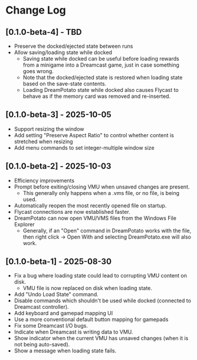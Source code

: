 # Change Log

## [0.1.0-beta-4] - TBD

- Preserve the docked/ejected state between runs
- Allow saving/loading state while docked
    - Saving state while docked can be useful before loading rewards from a minigame into a Dreamcast game, just in case something goes wrong.
    - Note that the docked/ejected state is restored when loading state based on the save-state contents.
    - Loading DreamPotato state while docked also causes Flycast to behave as if the memory card was removed and re-inserted.

## [0.1.0-beta-3] - 2025-10-05

- Support resizing the window
- Add setting "Preserve Aspect Ratio" to control whether content is stretched when resizing
- Add menu commands to set integer-multiple window size

## [0.1.0-beta-2] - 2025-10-03

- Efficiency improvements
- Prompt before exiting/closing VMU when unsaved changes are present.
    - This generally only happens when a .vms file, or no file, is being used.
- Automatically reopen the most recently opened file on startup.
- Flycast connections are now established faster.
- DreamPotato can now open VMU/VMS files from the Windows File Explorer
    - Generally, if an "Open" command in DreamPotato works with the file, then right click -> Open With and selecting DreamPotato.exe will also work.

## [0.1.0-beta-1] - 2025-08-30

- Fix a bug where loading state could lead to corrupting VMU content on disk.
    - VMU file is now replaced on disk when loading state.
- Add "Undo Load State" command.
- Disable commands which shouldn't be used while docked (connected to Dreamcast controller).
- Add keyboard and gamepad mapping UI
- Use a more conventional default button mapping for gamepads
- Fix some Dreamcast I/O bugs.
- Indicate when Dreamcast is writing data to VMU.
- Show indicator when the current VMU has unsaved changes (when it is not being auto-saved).
- Show a message when loading state fails.
